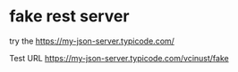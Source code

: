 # fake rest server

try the https://my-json-server.typicode.com/

Test URL
https://my-json-server.typicode.com/vcinust/fake



